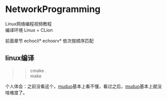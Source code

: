 # NetworkProgramming
Linux网络编程视频教程  
编译环境 Linux + CLion

 

前面章节 echocli* echosrv* 依次按顺序匹配   

## linux编译
>> cmake .  
>> make

个人体会：之前没看这个，[muduo](https://github.com/834810071/muduo_study)基本上看不懂，看过之后，[muduo](https://github.com/834810071/muduo_study)基本上就没啥难度了。
